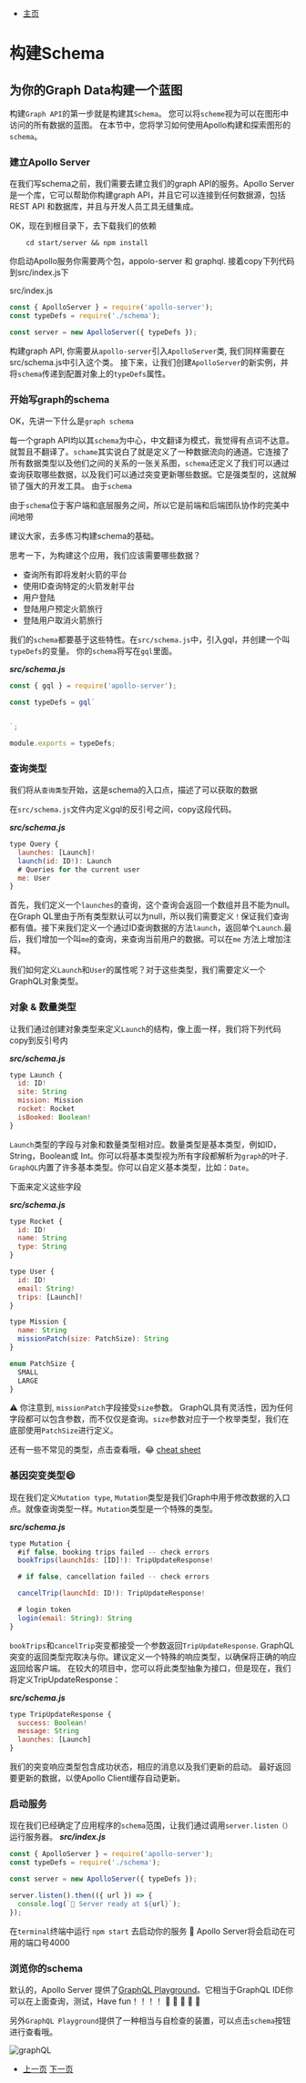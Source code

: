 
- [主页](../README.md)

# 构建Schema
## 为你的Graph Data构建一个蓝图

构建`Graph API`的第一步就是构建其`Schema`。 您可以将`scheme`视为可以在图形中访问的所有数据的蓝图。
在本节中，您将学习如何使用Apollo构建和探索图形的`schema`。

### 建立Apollo Server

在我们写schema之前，我们需要去建立我们的graph API的服务。Apollo Server是一个库，它可以帮助你构建graph API，并且它可以连接到任何数据源，包括REST API 和数据库，并且与开发人员工具无缝集成。

OK，现在到根目录下，去下载我们的依赖
```shell
    cd start/server && npm install
```
你启动Apollo服务你需要两个包，appolo-server 和 graphql. 接着copy下列代码到src/index.js下

src/index.js

```javascript
const { ApolloServer } = require('apollo-server');
const typeDefs = require('./schema');

const server = new ApolloServer({ typeDefs });
```

构建graph API, 你需要从`apollo-server`引入`ApolloServer`类, 我们同样需要在src/schema.js中引入这个类。
接下来，让我们创建`ApolloServer`的新实例，并将`schema`传递到配置对象上的`typeDefs`属性。

### 开始写graph的schema

OK，先讲一下什么是`graph schema`

每一个graph API均以其`schema`为中心，中文翻译为模式，我觉得有点词不达意。就暂且不翻译了。`schame`其实说白了就是定义了一种数据流向的通道。它连接了所有数据类型以及他们之间的关系的一张关系图，`schema`还定义了我们可以通过查询获取哪些数据，以及我们可以通过突变更新哪些数据。它是强类型的，这就解锁了强大的开发工具。
由于`schema`

由于`schema`位于客户端和底层服务之间，所以它是前端和后端团队协作的完美中间地带

建议大家，去多练习构建schema的基础。

思考一下，为构建这个应用，我们应该需要哪些数据？

- 查询所有即将发射火箭的平台
- 使用ID查询特定的火箭发射平台
- 用户登陆
- 登陆用户预定火箭旅行
- 登陆用户取消火箭旅行

我们的`schema`都要基于这些特性。在`src/schema.js`中，引入gql，并创建一个叫`typeDefs`的变量。
你的`schema`将写在`gql`里面。

***src/schema.js***

```javascript
const { gql } = require('apollo-server');

const typeDefs = gql`


`;

module.exports = typeDefs;
```

### 查询类型

我们将从`查询类型`开始，这是schema的入口点，描述了可以获取的数据

在`src/schema.js`文件内定义gql的反引号之间，copy这段代码。

***src/schema.js***

```javascript
type Query {
  launches: [Launch]!
  launch(id: ID!): Launch
  # Queries for the current user
  me: User
}
```

首先，我们定义一个`launches`的查询，这个查询会返回一个数组并且不能为null。在Graph QL里由于所有类型默认可以为null，所以我们需要定义`！`保证我们查询都有值。接下来我们定义一个通过ID查询数据的方法`launch`，返回单个`Launch`.最后，我们增加一个叫`me`的查询，来查询当前用户的数据。可以在`me` 方法上增加注释。

我们如何定义`Launch`和`User`的属性呢？对于这些类型，我们需要定义一个GraphQL对象类型。

### 对象 & 数量类型

让我们通过创建对象类型来定义`Launch`的结构，像上面一样，我们将下列代码copy到反引号内

***src/schema.js***

```javascript
type Launch {
  id: ID!
  site: String
  mission: Mission
  rocket: Rocket
  isBooked: Boolean!
}
```

`Launch`类型的字段与对象和数量类型相对应。数量类型是基本类型，例如ID， String，Boolean或 Int。你可以将基本类型视为所有字段都解析为`graph`的叶子. `GraphQL`内置了许多基本类型。你可以自定义基本类型，比如：`Date`。

下面来定义这些字段

***src/schema.js***

```javascript
type Rocket {
  id: ID!
  name: String
  type: String
}

type User {
  id: ID!
  email: String!
  trips: [Launch]!
}

type Mission {
  name: String
  missionPatch(size: PatchSize): String
}

enum PatchSize {
  SMALL
  LARGE
}
```

⚠️ 你注意到, `missionPatch`字段接受`size`参数。 GraphQL具有灵活性，因为任何字段都可以包含参数，而不仅仅是查询。`size`参数对应于一个枚举类型，我们在底部使用`PatchSize`进行定义。

还有一些不常见的类型，点击查看哦，😂 [cheat sheet](https://devhints.io/graphql#schema)


### 基因突变类型😄

现在我们定义`Mutation type`, `Mutation`类型是我们Graph中用于修改数据的入口点。就像查询类型一样。`Mutation`类型是一个特殊的类型。

***src/schema.js***

```javascript
type Mutation {
  #if false, booking trips failed -- check errors
  bookTrips(launchIds: [ID]!): TripUpdateResponse!

  # if false, cancellation failed -- check errors

  cancelTrip(launchId: ID!): TripUpdateResponse!

  # login token
  login(email: String): String
}
```
`bookTrips`和`cancelTrip`突变都接受一个参数返回`TripUpdateResponse`. GraphQL突变的返回类型完取决与你。建议定义一个特殊的响应类型，以确保将正确的响应返回给客户端。 在较大的项目中，您可以将此类型抽象为接口，但是现在，我们将定义TripUpdateResponse：

***src/schema.js***

```javascript
type TripUpdateResponse {
  success: Boolean!
  message: String
  launches: [Launch]
}
```

我们的突变响应类型包含成功状态，相应的消息以及我们更新的启动。 最好返回要更新的数据，以使Apollo Client缓存自动更新。

### 启动服务

现在我们已经确定了应用程序的`schema`范围，让我们通过调用`server.listen（）`运行服务器。
***src/index.js***

```javascript
const { ApolloServer } = require('apollo-server');
const typeDefs = require('./schema');

const server = new ApolloServer({ typeDefs });

server.listen().then(({ url }) => {
  console.log(`🚀 Server ready at ${url}`);
});
```

在`terminal`终端中运行 `npm start` 去启动你的服务 🎉 Apollo Server将会启动在可用的端口号4000


### 浏览你的schema

默认的，Apollo Server 提供了[GraphQL Playground](https://www.apollographql.com/docs/apollo-server/testing/graphql-playground/)。它相当于GraphQL IDE你可以在上面查询，测试，Have fun！！！！ 🎉 🎉 🎉 🎉 🎉

另外`GraphQL Playground`提供了一种相当与自检查的装置，可以点击`schema`按钮进行查看哦。

![graphQL](../img/graphQL.png)


- [上一页](./get_started.md)   [下一页](./build_a_schema.md)